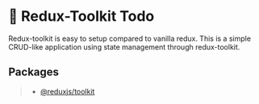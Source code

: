 # 🎂 Redux-Toolkit Todo

Redux-toolkit is easy to setup compared to vanilla redux. This is a simple CRUD-like application using state management through redux-toolkit.

## Packages

> - [@reduxjs/toolkit](https://www.npmjs.com/package/@reduxjs/toolkit)